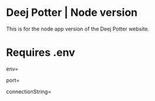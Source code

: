 # Deej Potter | Node version
This is for the node app version of the Deej Potter website.

# Requires .env
env=

port=

connectionString=
